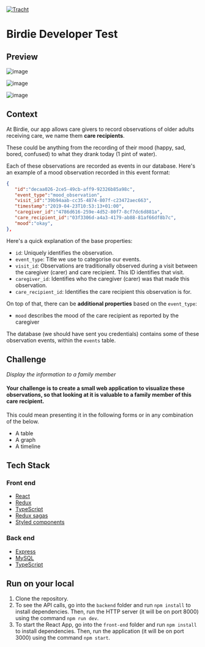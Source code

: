 [![Tracht](https://circleci.com/gh/Tracht/birdie.svg?style=shield)](https://app.circleci.com/pipelines/github/Tracht/birdie)

# Birdie Developer Test

## Preview
![image](https://user-images.githubusercontent.com/28805811/93329569-4b53b480-f815-11ea-8298-4a8fe019f110.png)

![image](https://user-images.githubusercontent.com/28805811/93329593-53abef80-f815-11ea-9eb9-c6c6a6f45aca.png)

![image](https://user-images.githubusercontent.com/28805811/93329628-60c8de80-f815-11ea-96fe-80f749ebea54.png)

## Context
At Birdie, our app allows care givers to record observations of older adults receiving care, we name them **care recipients**.

These could be anything from the recording of their mood (happy, sad, bored, confused) to what they drank today (1 pint of water).

Each of these observations are recorded as events in our database. Here's an example of a mood observation recorded
in this event format:

``` json
{  
   "id":"decaa026-2ce5-49cb-aff9-92326b85a98c",
   "event_type":"mood_observation",
   "visit_id":"39b94aab-cc35-4874-807f-c23472aec663",
   "timestamp":"2019-04-23T10:53:13+01:00",
   "caregiver_id":"4786d616-259e-4d52-80f7-8cf7dc6d881a",
   "care_recipient_id":"03f3306d-a4a3-4179-ab88-81af66df8b7c",
   "mood":"okay",
},
```

Here's a quick explanation of the base properties:

- `id`: Uniquely identifies the observation.
- `event_type`: Title we use to categorise our events.
- `visit_id`: Observations are traditionally observed during a visit between the caregiver (carer) and care recipient. This ID identifies that visit.
- `caregiver_id`: Identifies who the caregiver (carer) was that made this observation.
- `care_recipient_id`: Identifies the care recipient this observation is for.

On top of that, there can be **additional properties** based on the `event_type`:

- `mood` describes the mood of the care recipient as reported by the caregiver

The database (we should have sent you credentials) contains some of these observation events, within the `events` table.

## Challenge
*Display the information to a family member*

#### Your challenge is to create a small web application to visualize these observations, so that looking at it is valuable to a family member of this care recipient.

This could mean presenting it in the following forms or in any combination of the below. 
 - A table
 - A graph
 - A timeline

## Tech Stack

### Front end
* [React](https://reactjs.org/)
* [Redux](https://redux.js.org/introduction/getting-started)
* [TypeScript](https://www.typescriptlang.org/)
* [Redux sagas](https://redux-saga.js.org/docs/introduction/BeginnerTutorial.html)
* [Styled components](https://www.styled-components.com/)

### Back end
* [Express](https://expressjs.com/)
* [MySQL](https://www.mysql.com/)
* [TypeScript](https://www.typescriptlang.org/)

## Run on your local
1. Clone the repository.
2. To see the API calls, go into the `backend` folder and run `npm install` to install dependencies. Then, run the HTTP server (it will be on port 8000) using the command `npm run dev`.
3. To start the React App, go into the `front-end` folder and run `npm install` to install dependencies. Then, run the application (it will be on port 3000) using the command `npm start`.
